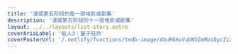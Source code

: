 ```yaml
---
title: '漫威第五阶段的每一部电影或剧集'
description: '漫威第五阶段的十一部电影或剧集'
layout: ../../layouts/list-story.astro
coverAriaLabel: '蚁人3：量子狂热'
coverPosterUrl: '/.netlify/functions/tmdb-image/dbuR6XuVubN5ZmRUiOycZi2457l.webp?transparent=0'
---
```

